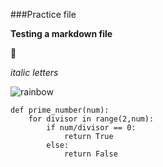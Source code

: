 ###Practice  file

**Testing a markdown file**

:octopus:

*italic letters*

![rainbow](https://previews.123rf.com/images/nastasijamal/nastasijamal1609/nastasijamal160900149/62675311-transparent-rainbow-vector-illustration-realistic-raibow-on-transparent-background-.jpg)

```
def prime_number(num):
    for divisor in range(2,num):
        if num/divisor == 0:
            return True
        else:
            return False
```
